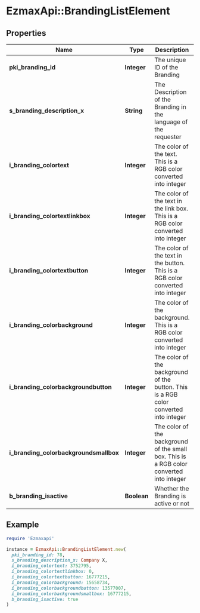 # EzmaxApi::BrandingListElement

## Properties

| Name | Type | Description | Notes |
| ---- | ---- | ----------- | ----- |
| **pki_branding_id** | **Integer** | The unique ID of the Branding |  |
| **s_branding_description_x** | **String** | The Description of the Branding in the language of the requester |  |
| **i_branding_colortext** | **Integer** | The color of the text. This is a RGB color converted into integer |  |
| **i_branding_colortextlinkbox** | **Integer** | The color of the text in the link box. This is a RGB color converted into integer |  |
| **i_branding_colortextbutton** | **Integer** | The color of the text in the button. This is a RGB color converted into integer |  |
| **i_branding_colorbackground** | **Integer** | The color of the background. This is a RGB color converted into integer |  |
| **i_branding_colorbackgroundbutton** | **Integer** | The color of the background of the button. This is a RGB color converted into integer |  |
| **i_branding_colorbackgroundsmallbox** | **Integer** | The color of the background of the small box. This is a RGB color converted into integer |  |
| **b_branding_isactive** | **Boolean** | Whether the Branding is active or not |  |

## Example

```ruby
require 'Ezmaxapi'

instance = EzmaxApi::BrandingListElement.new(
  pki_branding_id: 78,
  s_branding_description_x: Company X,
  i_branding_colortext: 3752795,
  i_branding_colortextlinkbox: 0,
  i_branding_colortextbutton: 16777215,
  i_branding_colorbackground: 15658734,
  i_branding_colorbackgroundbutton: 13577007,
  i_branding_colorbackgroundsmallbox: 16777215,
  b_branding_isactive: true
)
```

